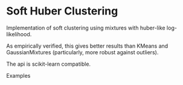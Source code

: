 # Soft Huber Clustering

Implementation of soft clustering using mixtures with huber-like log-likelihood.

As empirically verified, this gives better results than KMeans and GaussianMixtures (particularly, more robust against outliers).

The api is scikit-learn compatible.

Examples
